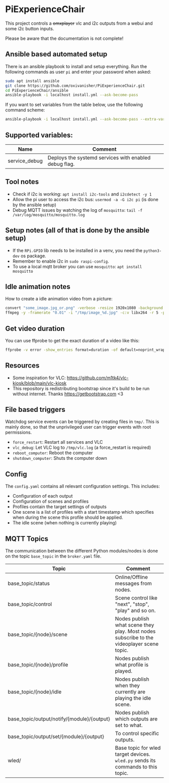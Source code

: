 # PiExperienceChair

This project controls a ~~omxplayer~~ vlc and i2c outputs from a webui and some i2c button inputs.

Please be aware that the documentation is not complete!

## Ansible based automated setup
There is an ansible playbook to install and setup everything. Run the following commands as user `pi` and enter your password when asked:
```bash
sudo apt install ansible
git clone https://github.com/oxivanisher/PiExperienceChair.git
cd PiExperienceChair/ansible
ansible-playbook -i localhost install.yml --ask-become-pass
```
If you want to set variables from the table below, use the following command scheme:
```bash
ansible-playbook -i localhost install.yml --ask-become-pass --extra-vars "service_debug=true"
```

## Supported variables:
| Name          | Comment                                               |
|---------------|-------------------------------------------------------|
| service_debug | Deploys the systemd services with enabled debug flag. | 

## Tool notes
* Check if i2c is working: `apt install i2c-tools` and `i2cdetect -y 1`
* Allow the pi user to access the i2c bus: `usermod -a -G i2c pi` (is done by the ansible setup)
* Debug MQTT issues by watching the log of `mosquitto`: `tail -f /var/log/mosquitto/mosquitto.log`

## Setup notes (all of that is done by the ansible setup)
* If the `RPi.GPIO` lib needs to be installed in a venv, you need the `python3-dev` os package.
* Remember to enable i2c in `sudo raspi-config`.
* To use a local mqtt broker you can use `mosquitto`: `apt install mosquitto`

## Idle animation notes
How to create a idle animation video from a picture:
```bash
convert "some_image.jpg_or.png" -verbose -resize 1920x1080 -background white -gravity center -extent 1920x1080 "/tmp/image_1.jpg"
ffmpeg -y -framerate "0.01" -i "/tmp/image_%d.jpg" -c:v libx264 -r 5 -pix_fmt yuv420p -preset veryslow -tune stillimage idle.mp4
```
## Get video duration
You can use ffprobe to get the exact duration of a video like this:
```bash
ffprobe -v error -show_entries format=duration -of default=noprint_wrappers=1:nokey=1 yourvideo.mp4
```

## Resources
* Some inspiration for VLC: https://github.com/m1tk4/vlc-kiosk/blob/main/vlc-kiosk
* This repository is redistributing bootstrap since it's build to be run without internet. Thanks https://getbootstrap.com <3

## File based triggers
Watchdog service events can be triggered by creating files in `tmp/`. This is mainly done, so that the unprivileged user can trigger events with root permissions.
* `force_restart`: Restart all services and VLC
* `vlc_debug`: Let VLC log to `/tmp/vlc.log` (a force_restart is required)
* `reboot_computer`: Reboot the computer
* `shutdown_computer`: Shuts the computer down

## Config
The `config.yaml` contains all relevant configuration settings. This includes:
* Configuration of each output
* Configuration of scenes and profiles
* Profiles contain the target settings of outputs
* One scene is a list of profiles with a start timestamp which specifies when during the scene this profile should be applied.
* The idle scene (when nothing is currently playing)

## MQTT Topics
The communication between the different Python modules/nodes is done on the topic `base_topic` in the `broker.yaml` file.

| Topic                                      | Comment                                                                                  |
|--------------------------------------------|------------------------------------------------------------------------------------------|
| base_topic/status                          | Online/Offline messages from nodes.                                                      | 
| base_topic/control                         | Scene control like "next", "stop", "play" and so on.                                     |
| base_topic/{node}/scene                    | Nodes publish what scene they play. Most nodes subscribe to the videoplayer scene topic. |
| base_topic/{node}/profile                  | Nodes publish what profile is played.                                                    |
| base_topic/{node}/idle                     | Nodes publish when they currently are playing the idle scene.                            |
| base_topic/output/notify/{module}/{output} | Nodes publish which outputs are set to what.                                             |          
| base_topic/output/set/{module}/{output}    | To control specific outputs.                                                             |
| wled/                                      | Base topic for wled target devices. `wled.py` sends its commands to this topic.          |
